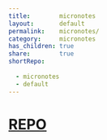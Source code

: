 ```yaml
---  
title:        micronotes  
layout:       default  
permalink:    micronotes/  
category:     micronotes  
has_children: true  
share:        true  
shortRepo:  
  
  - micronotes  
  - default  
---  
```

  
# [REPO](https://github.com/14paxton/micronotes)
